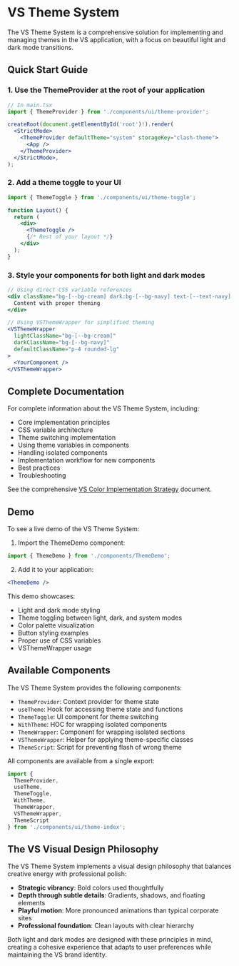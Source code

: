 # VS Theme System

The VS Theme System is a comprehensive solution for implementing and managing themes in the VS application, with a focus on beautiful light and dark mode transitions.

## Quick Start Guide

### 1. Use the ThemeProvider at the root of your application

```jsx
// In main.tsx
import { ThemeProvider } from './components/ui/theme-provider';

createRoot(document.getElementById('root')!).render(
  <StrictMode>
    <ThemeProvider defaultTheme="system" storageKey="clash-theme">
      <App />
    </ThemeProvider>
  </StrictMode>,
);
```

### 2. Add a theme toggle to your UI

```jsx
import { ThemeToggle } from './components/ui/theme-toggle';

function Layout() {
  return (
    <div>
      <ThemeToggle />
      {/* Rest of your layout */}
    </div>
  );
}
```

### 3. Style your components for both light and dark modes

```jsx
// Using direct CSS variable references
<div className="bg-[--bg-cream] dark:bg-[--bg-navy] text-[--text-navy] dark:text-white">
  Content with proper theming
</div>

// Using VSThemeWrapper for simplified theming
<VSThemeWrapper
  lightClassName="bg-[--bg-cream]"
  darkClassName="bg-[--bg-navy]"
  defaultClassName="p-4 rounded-lg"
>
  <YourComponent />
</VSThemeWrapper>
```

## Complete Documentation

For complete information about the VS Theme System, including:

- Core implementation principles
- CSS variable architecture
- Theme switching implementation
- Using theme variables in components
- Handling isolated components
- Implementation workflow for new components
- Best practices
- Troubleshooting

See the comprehensive [VS Color Implementation Strategy](./VS_COLOR_IMPLEMENTATION.md) document.

## Demo

To see a live demo of the VS Theme System:

1. Import the ThemeDemo component:
```jsx
import { ThemeDemo } from './components/ThemeDemo';
```

2. Add it to your application:
```jsx
<ThemeDemo />
```

This demo showcases:
- Light and dark mode styling
- Theme toggling between light, dark, and system modes
- Color palette visualization
- Button styling examples
- Proper use of CSS variables
- VSThemeWrapper usage

## Available Components

The VS Theme System provides the following components:

- `ThemeProvider`: Context provider for theme state
- `useTheme`: Hook for accessing theme state and functions
- `ThemeToggle`: UI component for theme switching
- `WithTheme`: HOC for wrapping isolated components
- `ThemeWrapper`: Component for wrapping isolated sections
- `VSThemeWrapper`: Helper for applying theme-specific classes
- `ThemeScript`: Script for preventing flash of wrong theme

All components are available from a single export:

```jsx
import { 
  ThemeProvider, 
  useTheme, 
  ThemeToggle, 
  WithTheme, 
  ThemeWrapper,
  VSThemeWrapper,
  ThemeScript 
} from './components/ui/theme-index';
```

## The VS Visual Design Philosophy

The VS Theme System implements a visual design philosophy that balances creative energy with professional polish:

- **Strategic vibrancy**: Bold colors used thoughtfully
- **Depth through subtle details**: Gradients, shadows, and floating elements
- **Playful motion**: More pronounced animations than typical corporate sites
- **Professional foundation**: Clean layouts with clear hierarchy

Both light and dark modes are designed with these principles in mind, creating a cohesive experience that adapts to user preferences while maintaining the VS brand identity.